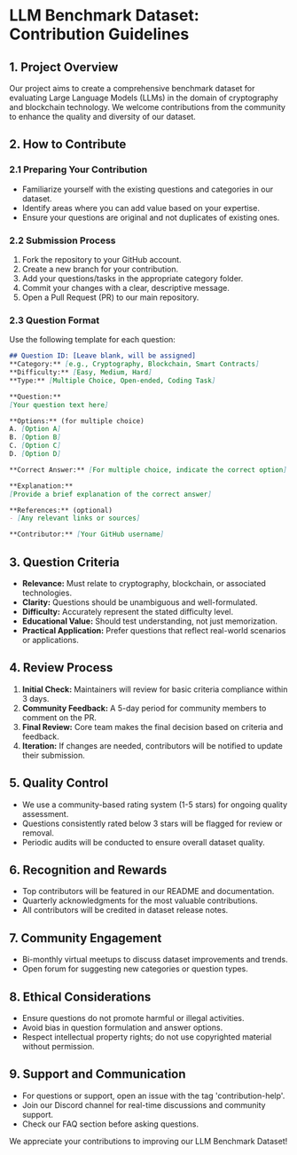 # LLM Benchmark Dataset: Contribution Guidelines

## 1. Project Overview

Our project aims to create a comprehensive benchmark dataset for evaluating Large Language Models (LLMs) in the domain of cryptography and blockchain technology. We welcome contributions from the community to enhance the quality and diversity of our dataset.

## 2. How to Contribute

### 2.1 Preparing Your Contribution

- Familiarize yourself with the existing questions and categories in our dataset.
- Identify areas where you can add value based on your expertise.
- Ensure your questions are original and not duplicates of existing ones.

### 2.2 Submission Process

1. Fork the repository to your GitHub account.
2. Create a new branch for your contribution.
3. Add your questions/tasks in the appropriate category folder.
4. Commit your changes with a clear, descriptive message.
5. Open a Pull Request (PR) to our main repository.

### 2.3 Question Format

Use the following template for each question:

```markdown
## Question ID: [Leave blank, will be assigned]
**Category:** [e.g., Cryptography, Blockchain, Smart Contracts]
**Difficulty:** [Easy, Medium, Hard]
**Type:** [Multiple Choice, Open-ended, Coding Task]

**Question:**
[Your question text here]

**Options:** (for multiple choice)
A. [Option A]
B. [Option B]
C. [Option C]
D. [Option D]

**Correct Answer:** [For multiple choice, indicate the correct option]

**Explanation:**
[Provide a brief explanation of the correct answer]

**References:** (optional)
- [Any relevant links or sources]

**Contributor:** [Your GitHub username]
```

## 3. Question Criteria

- **Relevance:** Must relate to cryptography, blockchain, or associated technologies.
- **Clarity:** Questions should be unambiguous and well-formulated.
- **Difficulty:** Accurately represent the stated difficulty level.
- **Educational Value:** Should test understanding, not just memorization.
- **Practical Application:** Prefer questions that reflect real-world scenarios or applications.

## 4. Review Process

1. **Initial Check:** Maintainers will review for basic criteria compliance within 3 days.
2. **Community Feedback:** A 5-day period for community members to comment on the PR.
3. **Final Review:** Core team makes the final decision based on criteria and feedback.
4. **Iteration:** If changes are needed, contributors will be notified to update their submission.

## 5. Quality Control

- We use a community-based rating system (1-5 stars) for ongoing quality assessment.
- Questions consistently rated below 3 stars will be flagged for review or removal.
- Periodic audits will be conducted to ensure overall dataset quality.

## 6. Recognition and Rewards

- Top contributors will be featured in our README and documentation.
- Quarterly acknowledgments for the most valuable contributions.
- All contributors will be credited in dataset release notes.

## 7. Community Engagement

- Bi-monthly virtual meetups to discuss dataset improvements and trends.
- Open forum for suggesting new categories or question types.

## 8. Ethical Considerations

- Ensure questions do not promote harmful or illegal activities.
- Avoid bias in question formulation and answer options.
- Respect intellectual property rights; do not use copyrighted material without permission.

## 9. Support and Communication

- For questions or support, open an issue with the tag 'contribution-help'.
- Join our Discord channel for real-time discussions and community support.
- Check our FAQ section before asking questions.

We appreciate your contributions to improving our LLM Benchmark Dataset!

